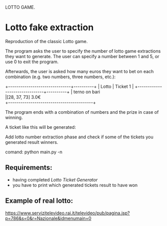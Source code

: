 LOTTO GAME.

# Lotto fake extraction

Reproduction of the classic Lotto game.

The program asks the user to specify the number of lotto game extractions they want to generate. The user can specify a number between 1 and 5, or use 0 to exit the program.

Afterwards, the user is asked how many euros they want to bet on each combination (e.g. two numbers, three numbers, etc.):


+-------------------------------+----------+
|             Lotto             | Ticket 1 |
+-------------------------------+----------+
| terno on bari                            
|[28, 37, 73]                 3.0€             
+------------------------------------------+

The program ends with a combination of numbers and the prize in case of winning.

A ticket like this will be generated:





Add lotto number extraction phase and check if some of the tickets you generated result winners.

comand:
python main.py -n



Requirements:
----------------
- having completed *Lotto Ticket Generator*
- you have to print which generated tickets result to have won

Example of real lotto:
-------------------
https://www.servizitelevideo.rai.it/televideo/pub/pagina.jsp?p=786&s=0&r=Nazionale&idmenumain=0